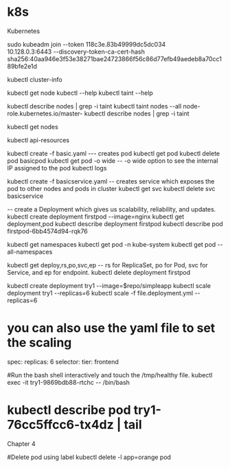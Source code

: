 # k8s
Kubernetes


sudo kubeadm join --token 118c3e.83b49999dc5dc034 \
10.128.0.3:6443 --discovery-token-ca-cert-hash \
sha256:40aa946e3f53e38271bae24723866f56c86d77efb49aedeb8a70cc189bfe2e1d

kubectl cluster-info


kubectl get node
kubectl --help
kubectl taint --help

kubectl describe nodes | grep -i taint
kubectl taint nodes --all node-role.kubernetes.io/master-
kubectl describe nodes | grep -i taint

kubectl get nodes

kubectl api-resources



kubectl create -f basic.yaml    --- creates pod
kubectl get pod
kubectl delete pod basicpod
kubectl get pod -o wide         -- -o wide option to see the internal IP assigned to the pod
kubectl logs <podname>


kubectl create -f basicservice.yaml   -- creates service which exposes the pod to other nodes and pods in cluster
kubectl get svc
kubectl delete svc basicservice

-- create a Deployment which gives us scalability, reliability, and updates.
kubectl create deployment firstpod --image=nginx
kubectl get deployment,pod
kubectl describe deployment firstpod
kubectl describe pod firstpod-6bb4574d94-rqk76

kubectl get namespaces
kubectl get pod -n kube-system
kubectl get pod --all-namespaces

kubectl get deploy,rs,po,svc,ep      --  rs for ReplicaSet, po for Pod, svc for Service, and ep for endpoint.
kubectl delete deployment firstpod

kubectl create deployment try1 --image=$repo/simpleapp
kubectl scale deployment try1 --replicas=6
kubectl scale -f file.deployment.yml --replicas=6
# you can also use the yaml file to set the scaling
  spec:
    replicas: 6
    selector:
      tier: frontend
  
  
  

#Run the bash shell interactively and touch the /tmp/healthy file.
kubectl exec -it try1-9869bdb88-rtchc -- /bin/bash

kubectl describe pod try1-76cc5ffcc6-tx4dz | tail
============

Chapter 4

#Delete pod using label
kubectl delete -l app=orange pod



